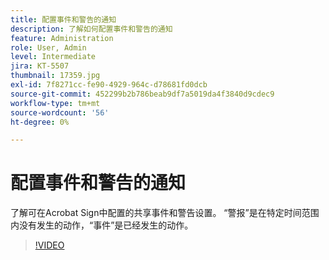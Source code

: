 ```yaml
---
title: 配置事件和警告的通知
description: 了解如何配置事件和警告的通知
feature: Administration
role: User, Admin
level: Intermediate
jira: KT-5507
thumbnail: 17359.jpg
exl-id: 7f8271cc-fe90-4929-964c-d78681fd0dcb
source-git-commit: 452299b2b786beab9df7a5019da4f3840d9cdec9
workflow-type: tm+mt
source-wordcount: '56'
ht-degree: 0%

---
```


# 配置事件和警告的通知

了解可在Acrobat Sign中配置的共享事件和警告设置。 “警报”是在特定时间范围内没有发生的动作，“事件”是已经发生的动作。

>[!VIDEO](https://video.tv.adobe.com/v/3411204?quality=12&learn=on&hidetitle=true&captions=chi_hans)
